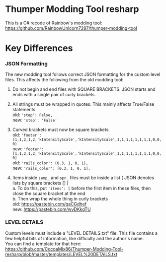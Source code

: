 # Thumper Modding Tool resharp

This is a C# recode of Rainbow's modding tool: https://github.com/RainbowUnicorn7297/thumper-modding-tool

# Key Differences
### JSON Formatting
The new modding tool follows correct JSON formatting for the custom level files. This affects the following from the old modding tool:  
1. Do not begin and end files with SQUARE BRACKETS. JSON starts and ends with a single pair of curly brackets.  

2. All strings must be wrapped in quotes. This mainly affects True/False statements  
old: `'step': False,`  
new: `'step': 'False'`

3. Curved brackets must now be square brackets.  
old: `'footer': (1,1,2,1,2,'kIntensityScale','kIntensityScale',1,1,1,1,1,1,1,1,0,0,0)`  
new: `'footer': [1,1,2,1,2,'kIntensityScale','kIntensityScale',1,1,1,1,1,1,1,1,0,0,0]`  
old: `'rails_color': (0.3, 1, 0, 1),`  
new: `'rails_color': [0.3, 1, 0, 1],`

4. Items inside `samp_` and `spn_` files must be inside a list ( JSON denotes lists by square brackets [] )  
a. To do this, put `'items': [` before the first item in these files, then close the square bracket at the end  
b. Then wrap the whole thing in curly brackets  
old: https://pastebin.com/qaCGdhef  
new: https://pastebin.com/wvDKkgTU

### LEVEL DETAILS  
Custom levels must include a "LEVEL DETAILS.txt" file. This file contains a few helpful bits of information, like difficulty and the author's name.  
You can find a template for that here: https://github.com/CocoaMix86/Thumper-Modding-Tool-resharp/blob/master/templates/LEVEL%20DETAILS.txt
